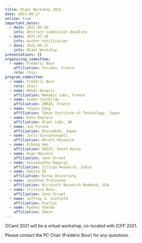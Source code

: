 ```yaml
---
title: OCaml Workshop 2021
date: 2021-08-27
online: true
important_dates:
  - date: 2021-05-20
    info: Abstract submission deadline 
  - date: 2021-07-18
    info: Author notification
  - date: 2021-08-27
    info: OCaml Workshop
presentations: []
organising_committee: 
  - name: Frédéric Bour
    affiliation: Tarides, France
    role: chair
program_committee: 
  - name: Frédéric Bour
    role: chair
  - name: Mehdi Bouaziz
    affiliation: Nomadic Labs, France
  - name: Simon Castellan
    affiliation: INRIA, France
  - name: Youyou Cong
    affiliation: Tokyo Institute of Technology, Japan
  - name: Kate Deplaix
    affiliation: OCaml Labs, UK
  - name: Jun Furuse
    affiliation: DaiLambda, Japan
  - name: Joris Giovannangeli
    affiliation: Ahrefs Research
  - name: Kihong Heo
    affiliation: KAIST, South Korea
  - name: Hugo Heuzard
    affiliation: Jane Street
  - name: Vaivaswatha Nagaraj
    affiliation: Zilliqa Research, India
  - name: Hakjoo Oh
    affiliation: Korea University
  - name: Jonathan Protzenko
    affiliation: Microsoft Research Redmond, USA
  - name: Cristina Rosu
    affiliation: Jane Street
  - name: Jeffrey A. Scofield
    affiliation: Psellos
  - name: Ryohei Tokuda
    affiliation: Idein
---
```


OCaml 2021 will be a virtual workshop, co-located with ICFP 2021.

Please contact the PC Chair (Frédéric Bour) for any questions.